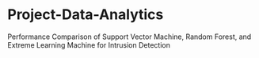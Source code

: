 # Project-Data-Analytics
Performance Comparison of Support Vector Machine, Random Forest, and Extreme Learning Machine for Intrusion Detection
